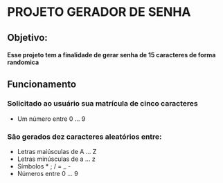# PROJETO GERADOR DE SENHA

## Objetivo:
#### Esse projeto tem a finalidade de gerar senha de 15 caracteres de forma randomica

## Funcionamento
### Solicitado ao usuário sua matrícula de cinco caracteres
- Um número entre 0 ... 9

### São gerados dez caracteres aleatórios entre:
- Letras maiúsculas de A ... Z
- Letras minúsculas de a ... z
- Símbolos * ; / = _ -
- Números entre 0 ... 9
